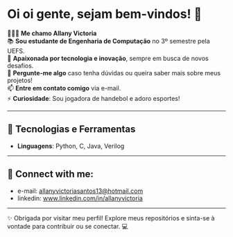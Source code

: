 # Oi oi gente, sejam bem-vindos! 👋  

👩🏽‍💻 **Me chamo Allany Victoria**  
📚 **Sou estudante de Engenharia de Computação** no 3º semestre pela UEFS.  
🤖 **Apaixonada por tecnologia e inovação**, sempre em busca de novos desafios.  
💬 **Pergunte-me algo** caso tenha dúvidas ou queira saber mais sobre meus projetos!  
📫 **Entre em contato comigo** via e-mail.  
⚡ **Curiosidade**: Sou jogadora de handebol e adoro esportes!   

---

## 🌟 Tecnologias e Ferramentas  
- **Linguagens**: Python, C, Java, Verilog
---
## 🤝 Connect with me:
- e-mail: allanyvictoriasantos13@hotmail.com
- linkedin: www.linkedin.com/in/allanyvictoria

---
✨ Obrigada por visitar meu perfil! Explore meus repositórios e sinta-se à vontade para contribuir ou se conectar. 💻  
